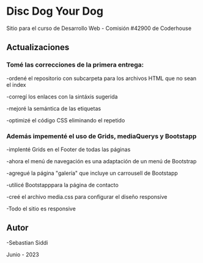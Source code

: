 
# Disc Dog Your Dog

Sitio para el curso de Desarrollo Web - Comisión #42900 de Coderhouse


## Actualizaciones

### Tomé las correcciones de la primera entrega:

-ordené el repositorio con subcarpeta para los archivos HTML que no sean el index

-corregí los enlaces con la sintáxis sugerida

-mejoré la semántica de las etiquetas

-optimizé el código CSS eliminando el repetido

### Además impementé el uso de Grids, mediaQuerys y Bootstapp

-implenté Grids en el Footer de todas las páginas

-ahora el menú de navegación es una adaptación de un menú de Bootstrap

-agregué la página "galería" que incluye un carrousell de Bootstapp

-utilicé Bootstapppara la página de contacto

-creé el archivo media.css para configurar el diseño responsive

-Todo el sitio es responsive


## Autor

-Sebastian Siddi

Junio - 2023